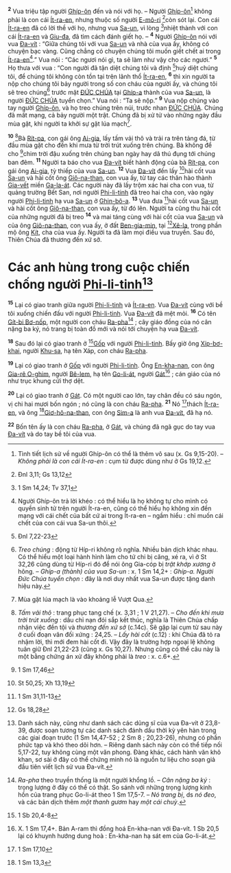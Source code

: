 <sup><b>2</b></sup> Vua triệu tập người [Ghíp-ôn]() đến và nói với họ. – Người [Ghíp-ôn]()[^4-24253d81-b287-4149-85e7-1ee01fdf65fa] không phải là con cái [Ít-ra-en](), nhưng thuộc số người [E-mô-ri]() [^2@-24253d81-b287-4149-85e7-1ee01fdf65fa]còn sót lại. Con cái [Ít-ra-en]() đã có lời thề với họ, nhưng vua [Sa-un](), vì lòng [^3@-24253d81-b287-4149-85e7-1ee01fdf65fa]nhiệt thành với con cái [Ít-ra-en]() và [Giu-đa](), đã tìm cách đánh giết họ. – <sup><b>4</b></sup> Người [Ghíp-ôn]() nói với vua [Đa-vít]() : “Giữa chúng tôi với vua [Sa-un]() và nhà của vua ấy, không có chuyện bạc vàng. Cũng chẳng có chuyện chúng tôi muốn giết chết ai trong [Ít-ra-en]()[^6-24253d81-b287-4149-85e7-1ee01fdf65fa].” Vua nói : “Các ngươi nói gì, ta sẽ làm như vậy cho các ngươi.” <sup><b>5</b></sup> Họ thưa với vua : “Con người đã tận diệt chúng tôi và định [^4@-24253d81-b287-4149-85e7-1ee01fdf65fa]huỷ diệt chúng tôi, để chúng tôi không còn tồn tại trên lãnh thổ [Ít-ra-en](), <sup><b>6</b></sup> thì xin người ta nộp cho chúng tôi bảy người trong số con cháu của người ấy, và chúng tôi sẽ treo chúng[^7-24253d81-b287-4149-85e7-1ee01fdf65fa] trước mặt [ĐỨC CHÚA]() tại [Ghíp-a]() thành của vua [Sa-un](), là người [ĐỨC CHÚA]() tuyển chọn.” Vua nói : “Ta sẽ nộp.” <sup><b>9</b></sup> Vua nộp chúng vào tay người [Ghíp-ôn](), và họ treo chúng trên núi, trước nhan [ĐỨC CHÚA](). Chúng đã mất mạng, cả bảy người một trật. Chúng đã bị xử tử vào những ngày đầu mùa gặt, khi người ta khởi sự gặt lúa mạch[^10-24253d81-b287-4149-85e7-1ee01fdf65fa].

<sup><b>10</b></sup> [^11-24253d81-b287-4149-85e7-1ee01fdf65fa]Bà [Rít-pa](), con gái ông [Ai-gia](), lấy tấm vải thô và trải ra trên tảng đá, từ đầu mùa gặt cho đến khi mưa từ trời trút xuống trên chúng. Bà không để cho [^6@-24253d81-b287-4149-85e7-1ee01fdf65fa]chim trời đậu xuống trên chúng ban ngày hay dã thú đụng tới chúng ban đêm. <sup><b>11</b></sup> Người ta báo cho vua [Đa-vít]() biết hành động của bà [Rít-pa](), con gái ông [Ai-gia](), tỳ thiếp của vua [Sa-un](). <sup><b>12</b></sup> Vua [Đa-vít]() đến lấy [^7@-24253d81-b287-4149-85e7-1ee01fdf65fa]hài cốt vua [Sa-un]() và hài cốt ông [Giô-na-than](), con vua ấy, từ tay các thân hào thành [Gia-vết]() miền [Ga-la-át](). Các người này đã lấy trộm xác hai cha con vua, từ quảng trường Bết San, nơi người [Phi-li-tinh]() đã treo hai cha con, vào ngày người [Phi-li-tinh]() hạ vua [Sa-un]() ở [Ghin-bô-a](). <sup><b>13</b></sup> Vua đưa [^8@-24253d81-b287-4149-85e7-1ee01fdf65fa]hài cốt vua [Sa-un]() và hài cốt ông [Giô-na-than](), con vua ấy, từ đó lên. Người ta cũng thu hài cốt của những người đã bị treo <sup><b>14</b></sup> và mai táng cùng với hài cốt của vua [Sa-un]() và của ông [Giô-na-than](), con vua ấy, ở đất [Ben-gia-min](), tại [^9@-24253d81-b287-4149-85e7-1ee01fdf65fa][Xê-la](), trong phần mộ ông [Kít](), cha của vua ấy. Người ta đã làm mọi điều vua truyền. Sau đó, Thiên Chúa đã thương đến xứ sở.


# Các anh hùng trong cuộc chiến chống người [Phi-li-tinh]()[^12-24253d81-b287-4149-85e7-1ee01fdf65fa]
<sup><b>15</b></sup> Lại có giao tranh giữa người [Phi-li-tinh]() và [Ít-ra-en](). Vua [Đa-vít]() cùng với bề tôi xuống chiến đấu với người [Phi-li-tinh](). Vua [Đa-vít]() đã mệt mỏi. <sup><b>16</b></sup> Có tên [Gít-bi Bơ-nốp](), một người con cháu [Ra-pha]()[^13-24253d81-b287-4149-85e7-1ee01fdf65fa] ; cây giáo đồng của nó cân nặng ba ký, nó trang bị toàn đồ mới và nói tới chuyện hạ vua [Đa-vít]().

<sup><b>18</b></sup> Sau đó lại có giao tranh ở [^12@-24253d81-b287-4149-85e7-1ee01fdf65fa][Gốp]() với người [Phi-li-tinh](). Bấy giờ ông [Xíp-bơ-khai](), người [Khu-sa](), hạ tên Xáp, con cháu [Ra-pha]().

<sup><b>19</b></sup> Lại có giao tranh ở [Gốp]() với người [Phi-li-tinh](). Ông [En-kha-nan](), con ông [Gia-rê O-ghim](), người [Bê-lem](), hạ tên [Go-li-át](), người [Gát]()[^15-24253d81-b287-4149-85e7-1ee01fdf65fa] ; cán giáo của nó như trục khung cửi thợ dệt.

<sup><b>20</b></sup> Lại có giao tranh ở [Gát](). Có một người cao lớn, tay chân đều có sáu ngón, vị chi hai mươi bốn ngón ; nó cũng là con cháu [Ra-pha](). <sup><b>21</b></sup> Nó [^13@-24253d81-b287-4149-85e7-1ee01fdf65fa]thách [Ít-ra-en](), và ông [^14@-24253d81-b287-4149-85e7-1ee01fdf65fa][Giơ-hô-na-than](), con ông [Sim-a]() là anh vua [Đa-vít](), đã hạ nó.

<sup><b>22</b></sup> Bốn tên ấy là con cháu [Ra-pha](), ở [Gát](), và chúng đã ngã gục do tay vua [Đa-vít]() và do tay bề tôi của vua.

[^4-24253d81-b287-4149-85e7-1ee01fdf65fa]: Tình tiết lịch sử về người Ghíp-ôn có thể là thêm vô sau (x. Gs 9,15-20). – *Không phải là con cái Ít-ra-en* : cụm từ được dùng như ở Gs 19,12.
[^6-24253d81-b287-4149-85e7-1ee01fdf65fa]: Người Ghíp-ôn trả lời khéo : có thể hiểu là họ không tự cho mình có quyền sinh tử trên người Ít-ra-en, cũng có thể hiểu họ không xin đền mạng với cái chết của bất cứ ai trong Ít-ra-en – ngầm hiểu : chỉ muốn cái chết của con cái vua Sa-un thôi.
[^7-24253d81-b287-4149-85e7-1ee01fdf65fa]: *Treo chúng* : động từ Híp-ri không rõ nghĩa. Nhiều bản dịch khác nhau. Có thể hiểu một loại hành hình làm cho tứ chi bị căng, xé ra, vì ở St 32,26 cũng dùng từ Híp-ri đó để nói ông Gia-cóp bị *trật khớp xương* ở hông. – *Ghíp-a (thành) của vua Sa-un* : x. 1 Sm 14,2+ : *Ghíp-a. Người Đức Chúa tuyển chọn* : đây là nơi duy nhất vua Sa-un được tặng danh hiệu này.
[^10-24253d81-b287-4149-85e7-1ee01fdf65fa]: Mùa gặt lúa mạch là vào khoảng lễ Vượt Qua.
[^11-24253d81-b287-4149-85e7-1ee01fdf65fa]: *Tấm vải thô* : trang phục tang chế (x. 3,31 ; 1 V 21,27). – *Cho đến khi mưa trời trút xuống* : dấu chỉ nạn đói sắp kết thúc, nghĩa là Thiên Chúa chấp nhận việc đền tội và *thương đến xứ sở* (c.14c). Sẽ gặp lại cụm từ sau này ở cuối đoạn văn đối xứng : 24,25. – *Lấy hài cốt* (c.12) : khi Chúa đã tỏ ra nhậm lời, thì mới đem hài cốt đi. Vậy đây là trường hợp ngoại lệ không tuân giữ Đnl 21,22-23 (cũng x. Gs 10,27). Nhưng cũng có thể câu này là một bằng chứng án xử đây không phải là *treo* : x. c.6+.
[^12-24253d81-b287-4149-85e7-1ee01fdf65fa]: Danh sách này, cũng như danh sách các dũng sĩ của vua Đa-vít ở 23,8-39, được soạn tương tự các danh sách đánh dấu thời kỳ yên hàn trong các giai đoạn trước (1 Sm 14,47-52 ; 2 Sm 8 ; 20,23-26), nhưng có phần phức tạp và khó theo dõi hơn. – Riêng danh sách này còn có thể tiếp nối 5,17-22, tuy không cùng một văn phong. Đàng khác, cách hành văn khô khan, sơ sài ở đây có thể chứng minh nó là nguồn tư liệu cho soạn giả đầu tiên viết lịch sử vua Đa-vít.
[^13-24253d81-b287-4149-85e7-1ee01fdf65fa]: *Ra-pha* theo truyền thống là một người khổng lồ. – *Cân nặng ba ký* : trọng lượng ở đây có thể có thật. So sánh với những trọng lượng kinh hồn của trang phục Go-li-át theo 1 Sm 17,5-7. – *Nó trang bị*, ds *nó đeo*, và các bản dịch thêm *một thanh gươm* hay *một cái chuỳ*.
[^15-24253d81-b287-4149-85e7-1ee01fdf65fa]: X. 1 Sm 17,4+. Bản A-ram thì đồng hoá En-kha-nan với Đa-vít. 1 Sb 20,5 lại có khuynh hướng dung hoà : En-kha-nan hạ sát em của Go-li-át.
[^2@-24253d81-b287-4149-85e7-1ee01fdf65fa]: Đnl 3,11; Gs 13,12
[^3@-24253d81-b287-4149-85e7-1ee01fdf65fa]: 1 Sm 14,24; Tv 37,1
[^4@-24253d81-b287-4149-85e7-1ee01fdf65fa]: Đnl 7,22-23
[^6@-24253d81-b287-4149-85e7-1ee01fdf65fa]: 1 Sm 17,46
[^7@-24253d81-b287-4149-85e7-1ee01fdf65fa]: St 50,25; Xh 13,19
[^8@-24253d81-b287-4149-85e7-1ee01fdf65fa]: 1 Sm 31,11-13
[^9@-24253d81-b287-4149-85e7-1ee01fdf65fa]: Gs 18,28
[^12@-24253d81-b287-4149-85e7-1ee01fdf65fa]: 1 Sb 20,4-8
[^13@-24253d81-b287-4149-85e7-1ee01fdf65fa]: 1 Sm 17,10
[^14@-24253d81-b287-4149-85e7-1ee01fdf65fa]: 1 Sm 13,3